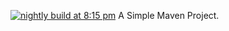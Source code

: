 [![nightly build at 8:15 pm](https://github.com/Reyvelution/TestAutoMaven/actions/workflows/run_nightly_build.yml/badge.svg)](https://github.com/Reyvelution/TestAutoMaven/actions/workflows/run_nightly_build.yml)
A Simple Maven Project.


